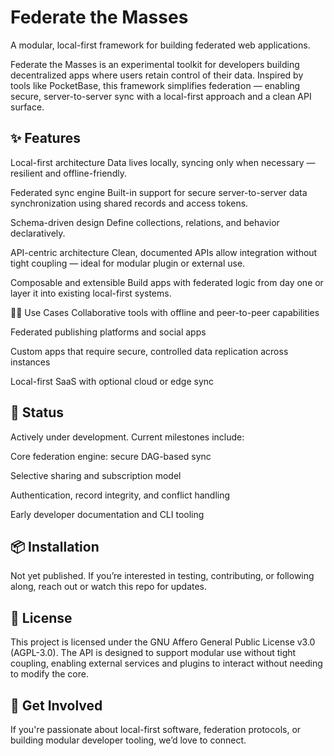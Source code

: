 # Federate the Masses
A modular, local-first framework for building federated web applications.

Federate the Masses is an experimental toolkit for developers building decentralized apps where users retain control of their data. Inspired by tools like PocketBase, this framework simplifies federation — enabling secure, server-to-server sync with a local-first approach and a clean API surface.

## ✨ Features
Local-first architecture
Data lives locally, syncing only when necessary — resilient and offline-friendly.

Federated sync engine
Built-in support for secure server-to-server data synchronization using shared records and access tokens.

Schema-driven design
Define collections, relations, and behavior declaratively.

API-centric architecture
Clean, documented APIs allow integration without tight coupling — ideal for modular plugin or external use.

Composable and extensible
Build apps with federated logic from day one or layer it into existing local-first systems.

🧑‍💻 Use Cases
Collaborative tools with offline and peer-to-peer capabilities

Federated publishing platforms and social apps

Custom apps that require secure, controlled data replication across instances

Local-first SaaS with optional cloud or edge sync

## 🚧 Status
Actively under development. Current milestones include:

Core federation engine: secure DAG-based sync

Selective sharing and subscription model

Authentication, record integrity, and conflict handling

Early developer documentation and CLI tooling

## 📦 Installation
Not yet published. If you’re interested in testing, contributing, or following along, reach out or watch this repo for updates.

## 📝 License
This project is licensed under the GNU Affero General Public License v3.0 (AGPL-3.0).
The API is designed to support modular use without tight coupling, enabling external services and plugins to interact without needing to modify the core.

## 🙋 Get Involved
If you're passionate about local-first software, federation protocols, or building modular developer tooling, we’d love to connect.
